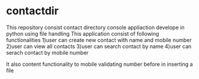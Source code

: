 # contactdir
This repository consist contact directory console appliaction develope in python using file handling
This application consist of following functionalities
1)user can create new contact with name and mobile number
2)user can view all contacts 
3)user can search contact by name
4)user can serach contact by mobile number

It also content functionality to mobile validating number before in inserting a  file
